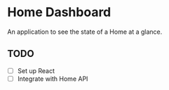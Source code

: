 # Home Dashboard

An application to see the state of a Home at a glance.

## TODO

- [ ] Set up React
- [ ] Integrate with Home API
